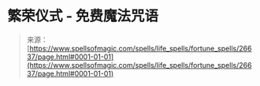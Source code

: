 <!--yml

分类：未分类

日期：2024年6月12日 19:14:49

-->

# 繁荣仪式 - 免费魔法咒语

> 来源：[https://www.spellsofmagic.com/spells/life_spells/fortune_spells/26637/page.html#0001-01-01](https://www.spellsofmagic.com/spells/life_spells/fortune_spells/26637/page.html#0001-01-01)
